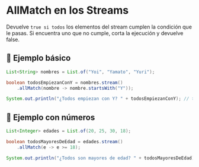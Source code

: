 # AllMatch en los Streams

Devuelve `true si todos` los elementos del stream cumplen la condición que le pasas.
Si encuentra uno que no cumple, corta la ejecución y devuelve false.

## 🧪 Ejemplo básico

```java
List<String> nombres = List.of("Yoi", "Yamato", "Yuri");

boolean todosEmpiezanConY = nombres.stream()
    .allMatch(nombre -> nombre.startsWith("Y"));

System.out.println("¿Todos empiezan con Y? " + todosEmpiezanConY); // true

```

## 🧪 Ejemplo con números
```java
List<Integer> edades = List.of(20, 25, 30, 18);

boolean todosMayoresDeEdad = edades.stream()
    .allMatch(e -> e >= 18);

System.out.println("¿Todos son mayores de edad? " + todosMayoresDeEdad); // true

```
